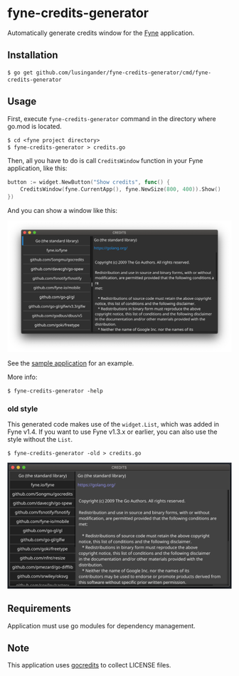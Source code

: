 fyne-credits-generator
====

Automatically generate credits window for the [Fyne](https://fyne.io/) application.

## Installation

```
$ go get github.com/lusingander/fyne-credits-generator/cmd/fyne-credits-generator
```

## Usage

First, execute `fyne-credits-generator` command in the directory where go.mod is located.

```
$ cd <fyne project directory>
$ fyne-credits-generator > credits.go
```

Then, all you have to do is call `CreditsWindow` function in your Fyne application, like this:

```go
button := widget.NewButton("Show credits", func() {
    CreditsWindow(fyne.CurrentApp(), fyne.NewSize(800, 400)).Show()
})
```
And you can show a window like this:

<img src="./resource/image.png">

See the [sample application](./cmd/sample) for an example.

More info:
```
$ fyne-credits-generator -help
```

### old style

This generated code makes use of the `widget.List`, which was added in Fyne v1.4.
If you want to use Fyne v1.3.x or earlier, you can also use the style without the `List`.

```
$ fyne-credits-generator -old > credits.go
```

<img src="./resource/image-old.png" width=600>

## Requirements

Application must use go modules for dependency management.

## Note

This application uses [gocredits](https://github.com/Songmu/gocredits) to collect LICENSE files.
